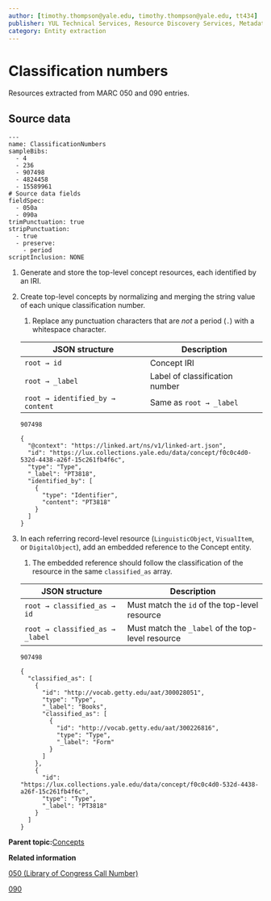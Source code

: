 ```yaml
---
author: [timothy.thompson@yale.edu, timothy.thompson@yale.edu, tt434]
publisher: YUL Technical Services, Resource Discovery Services, Metadata Services Unit
category: Entity extraction
---
```


# Classification numbers

Resources extracted from MARC 050 and 090 entries.

## Source data

```
---
name: ClassificationNumbers
sampleBibs:
  - 4
  - 236
  - 907498
  - 4824458
  - 15589961
# Source data fields
fieldSpec:
  - 050a
  - 090a
trimPunctuation: true
stripPunctuation:
  - true
  - preserve:
    - period
scriptInclusion: NONE
```

1.  Generate and store the top-level concept resources, each identified by an IRI.

2.  Create top-level concepts by normalizing and merging the string value of each unique classification number.

    1.  Replace any punctuation characters that are *not* a period \(`.`\) with a whitespace character.

    |JSON structure|Description|
    |--------------|-----------|
    |`root → id`|Concept IRI|
    |`root → _label`|Label of classification number|
    |`root → identified_by → content`|Same as `root → _label`|

    `907498`

    ```
    {
      "@context": "https://linked.art/ns/v1/linked-art.json",
      "id": "https://lux.collections.yale.edu/data/concept/f0c0c4d0-532d-4438-a26f-15c261fb4f6c",
      "type": "Type",
      "_label": "PT3818",
      "identified_by": [
        {
          "type": "Identifier",
          "content": "PT3818"
        }
      ]
    }
    ```

3.  In each referring record-level resource \(`LinguisticObject`, `VisualItem`, or `DigitalObject`\), add an embedded reference to the Concept entity.

    1.  The embedded reference should follow the classification of the resource in the same `classified_as` array.

    |JSON structure|Description|
    |--------------|-----------|
    |`root → classified_as → id`|Must match the `id` of the top-level resource|
    |`root → classified_as → _label`|Must match the `_label` of the top-level resource|

    `907498`

    ```
    {
      "classified_as": [
        {
          "id": "http://vocab.getty.edu/aat/300028051",
          "type": "Type",
          "_label": "Books",
          "classified_as": [
            {
              "id": "http://vocab.getty.edu/aat/300226816",
              "type": "Type",
              "_label": "Form"
            }
          ]
        },
        {
          "id": "https://lux.collections.yale.edu/data/concept/f0c0c4d0-532d-4438-a26f-15c261fb4f6c",
          "type": "Type",
          "_label": "PT3818"
        }
      ]      
    }
    ```


**Parent topic:**[Concepts](../../concepts/concepts.md)

**Related information**  


[050 \(Library of Congress Call Number\)](../../tables/050_bib_table.md)

[090](../../tables/090_bib_table.md)

